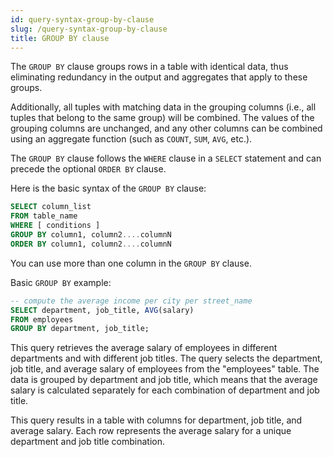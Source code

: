```yaml
---
id: query-syntax-group-by-clause
slug: /query-syntax-group-by-clause
title: GROUP BY clause
---
```


The `GROUP BY` clause groups rows in a table with identical data, thus eliminating redundancy in the output and aggregates that apply to these groups.

Additionally, all tuples with matching data in the grouping columns (i.e., all tuples that belong to the same group) will be combined. The values of the grouping columns are unchanged, and any other columns can be combined using an aggregate function (such as `COUNT`, `SUM`, `AVG`, etc.).

The `GROUP BY` clause follows the `WHERE` clause in a `SELECT` statement and can precede the optional `ORDER BY` clause.

Here is the basic syntax of the `GROUP BY` clause:

```sql
SELECT column_list
FROM table_name
WHERE [ conditions ]
GROUP BY column1, column2....columnN
ORDER BY column1, column2....columnN
```

You can use more than one column in the `GROUP BY` clause.


Basic `GROUP BY` example:

```sql
-- compute the average income per city per street_name
SELECT department, job_title, AVG(salary)
FROM employees
GROUP BY department, job_title;
```

This query retrieves the average salary of employees in different departments and with different job titles. The query selects the department, job title, and average salary of employees from the "employees" table. The data is grouped by department and job title, which means that the average salary is calculated separately for each combination of department and job title.

This query results in a table with columns for department, job title, and average salary. Each row represents the average salary for a unique department and job title combination.